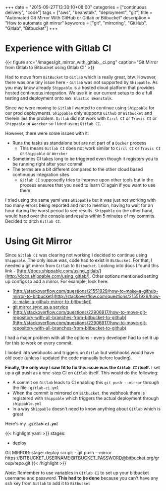 +++
date = "2015-09-27T13:30:10+08:00"
categories = ["continuous delivery", "code"]
tags = ["aws", "beanstalk", "deployment", "git"]
title = "Automated Git Mirror With GitHub or Gitlab or Bitbucket"
description = "How to automate git mirror"
keywords = ["git", "mirroring", "GitHub", "Gitlab", "Bitbucket"]
+++

# Experience with Gitlab CI

{{< figure src="/images/git_mirror_with_gitlab__ci.png" caption="Git Mirror from Gitlab to Bitbucket using Gitlab CI" >}}

Had to move from `BitBucket` to `Gitlab` which is really great, btw. However, there was one tiny issue here - `Gitlab` was not supported by `Shippable`.
As you may know already `Shippable` is a hosted cloud platform that provides hosted continuous integration. 
We use it in our current setup to do a full testing and deployment onto `AWS Elastic Beanstalk`.
  
Since we were moving to `Gitlab` I wanted to continue using `Shippable` for our prod deployments. `Shippable` only supports `Github` or `Bitbucket` and therein lies the problem.
`Gitlab` did not work with `Circl CI` or `Travis CI` or `Shippable` or `Wercker` so I tried using `Gitlab CI`. 

However, there were some issues with it:

- Runs the tasks as standalone but are not part of a `Docker` process
  - This means `Gitlab CI` does not work similar to `Circl CI` or `Travis CI` or `Shippable` or `Wercker`
- Sometimes CI takes long to be triggered even though it registers you to be running right after your commit
- The terms are a bit different compared to the other cloud based continuous integration sites
  - `Gitlab CI` supposedly tries to improve upon other tools but in the process ensures that you need to learn CI again if you want to use them

I tried using the same yaml was `Shippable` but it was just not working with too many errors being reported and not to mention, having to wait for an hour during the worst period to see results. 
`Shippable` on the other hand, would hand over the console and results within 5 minutes of my commits. Decided to ditch `Gitlab CI`.


# Using Git Mirror

Since `Gitlab CI` was clearing not working I decided to continue using `Shippable`. The only issue was, code had to exist in `Bitbucket`.
 For that, I needed a git mirror from `Gitlab` to `Bitbucket`. Looking into docs I found this link - [http://docs.shippable.com/using_gitlab/](http://docs.shippable.com/using_gitlab/).
 Other options mentioned setting up configs to add a mirror. For example, look here:
 
 - [http://stackoverflow.com/questions/21551929/how-to-make-a-github-mirror-to-bitbucket](http://stackoverflow.com/questions/21551929/how-to-make-a-github-mirror-to-bitbucket)
 - [git mirror sync as a service](https://github.com/git-mirror-sync/git-mirror-sync)
 - [http://stackoverflow.com/questions/22906917/how-to-move-git-repository-with-all-branches-from-bitbucket-to-github](http://stackoverflow.com/questions/22906917/how-to-move-git-repository-with-all-branches-from-bitbucket-to-github)
 
I had a major problem with all the options - every developer had to set it up for this to work on every commit.

I looked into webhooks and triggers on `Gitlab` but webhooks would have old code (unless I updated the code manually before loading).

**Finally, the only way I saw fit to fix this issue was the `Gitlab CI` itself.** I set up a git push as a one-step CI on `Gitlab` itself.
 This would do the following:
 
 - A commit on `Gitlab` leads to CI enabling this `git push --mirror` through the file `.gitlab-ci.yml`
 - When the commit is mirrored on `Bitbucket`, the webhook there is registered with `Shippable` which triggers the actual deployment through `shippable.yml`
 - In a way `Shippable` doesn't need to know anything about `Gitlab` which is great

Here's my ***`.gitlab-ci.yml`***

{{< highlight yaml >}}
stages:
  - deploy

Git MIRROR:
  stage: deploy
  script:
    - git push --mirror https://BITBUCKET_USERNAME:BITBUCKET_PASSWORD@bitbucket.org/group/repo.git
{{< /highlight >}}

*Note:* Remember to use variables in `Gitlab CI` to set up your bitbucket username and password.
  **This had to be done** because you can't have any ssh key from `Gitlab` to add it to `Bitbucket` 